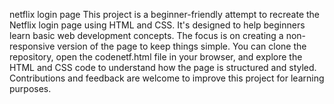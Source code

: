 netflix login page
This project is a beginner-friendly attempt to recreate the Netflix login page using HTML and CSS. It's designed to help beginners learn basic web development concepts. The focus is on creating a non-responsive version of the page to keep things simple. You can clone the repository, open the codenetf.html file in your browser, and explore the HTML and CSS code to understand how the page is structured and styled. Contributions and feedback are welcome to improve this project for learning purposes.
